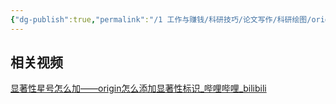 ```yaml
---
{"dg-publish":true,"permalink":"/1 工作与赚钱/科研技巧/论文写作/科研绘图/originlab/不同种类的图/显著性标识/","title":"显著性标识"}
---
```



## 相关视频
[显著性星号怎么加——origin怎么添加显著性标识\_哔哩哔哩\_bilibili](https://www.bilibili.com/video/BV118411i7Ti/?buvid=XY630CE669F34078F341989B1EE06E60B0127&is_story_h5=false&mid=g8UDjEqHIS5oCexxb9oAEQ%3D%3D&p=1&plat_id=116&share_from=ugc&share_medium=android&share_plat=android&share_session_id=ff222475-e9cf-40cd-a450-e855a0319392&share_source=COPY&share_tag=s_i&timestamp=1694739354&unique_k=s5JlwKx&up_id=3493115142867618)